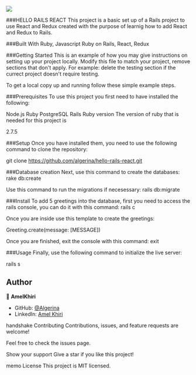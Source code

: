 
![](https://img.shields.io/badge/Microverse-blueviolet)

###HELLO RAILS REACT
This project is a basic set up of a Rails project to use React and Redux created with the purpose of learnig how to add React and Redux to Rails.

###Built With
Ruby, Javascript
Ruby on Rails, React, Redux


###Getting Started
This is an example of how you may give instructions on setting up your project locally. Modify this file to match your project, remove sections that don't apply. For example: delete the testing section if the currect project doesn't require testing.

To get a local copy up and running follow these simple example steps.

###Prerequisites
To use this project you first need to have installed the following:

Node.js
Ruby
PostgreSQL
Rails
Ruby version
The version of ruby that is needed for this project is

2.7.5

###Setup
Once you have installed them, you need to use the following command to clone the repository:

git clone https://github.com/algerina/hello-rails-react.git

###Database creation
Next, use this command to create the databases: rake db:create

Use this command to run the migrations if necesessary: rails db:migrate

###Install
To add 5 greetings into the database, first you need to access the rails console, you can do it with this command: rails c

Once you are inside use this template to create the greetings:

Greeting.create(message: [MESSAGE])

Once you are finished, exit the console with this command: exit

###Usage
Finally, use the following command to initialize the live server:

rails s


## Author

👤 **AmelKhiri**

- GitHub: [@Algerina](https://github.com/Algerina)
- LinkedIn: [Amel Khiri](https://linkedin.com/in/amel-khiri-qahwadji-37a550135)

handshake Contributing
Contributions, issues, and feature requests are welcome!

Feel free to check the issues page.

Show your support
Give a star if you like this project!

memo License
This project is MIT licensed.